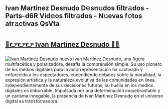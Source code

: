 ## Ivan Martinez Desnudo D𝚎sn𝚞dos filtr𝚊dos - Parts-d6R Vid𝚎os filtr𝚊dos - N𝚞evas f𝚘tos atr𝚊ctivas QsVta

# <h2><a href="http://mbc19g.tromn.icu/?c=Ivan+Martinez+Desnudo">🔗👉👉👉 Ivan Martinez Desnudo 🔗🔗</a></h2>

[![Ivan Martinez Desnudo nuevo](https://i.imgur.com/pEAQMta.gif)](http://mbc19g.tromn.icu/?c=Ivan+Martinez+Desnudo)
Ivan Martinez Desnudo, una figura multifacética y polarizadora, desafía la comprensión simple. Su uso pionero de los medios digitales para la autorrepresentación ha cautivado y enfurecido a los espectadores, encendiendo debates sobre la moralidad, la expresión artística y la naturaleza evolutiva de las comunidades en línea. Independientemente de sus decisiones futuras, su huella en los medios digitales es imborrable. Impulsada por una determinación inquebrantable y un carisma innegable, la presencia de Ivan Martinez Desnudo en el universo digital es transformadora.
